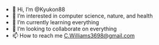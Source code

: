 - 👋 Hi, I’m @Kyukon88
- 👀 I’m interested in computer science, nature, and health
- 🌱 I’m currently learning everything
- 💞️ I’m looking to collaborate on everything
- 📫 How to reach me C.Williams3698@gmail.com

<!---
Kyukon88/Kyukon88 is a ✨ special ✨ repository because its `README.md` (this file) appears on your GitHub profile.
You can click the Preview link to take a look at your changes.
--->
